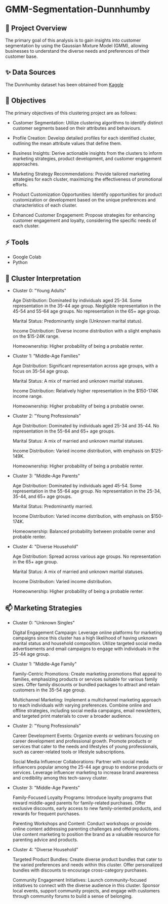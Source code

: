 # GMM-Segmentation-Dunnhumby

## 🎯 Project Overview 

The primary goal of this analysis is to gain insights into customer segmentation by using the Gaussian Mixture Model (GMM), allowing businesses to understand the diverse needs and preferences of their customer base.

## ✨ Data Sources 
The Dunnhumby dataset has been obtained from [Kaggle](https://www.kaggle.com/datasets/frtgnn/dunnhumby-the-complete-journey/data?select=hh_demographic.csv)

## 🌱 Objectives 
The primary objectives of this clustering project are as follows:

- Customer Segmentation: Utilize clustering algorithms to identify distinct customer segments based on their attributes and behaviours.

- Profile Creation: Develop detailed profiles for each identified cluster, outlining the mean attribute values that define them.

- Business Insights: Derive actionable insights from the clusters to inform marketing strategies, product development, and customer engagement approaches.

- Marketing Strategy Recommendations: Provide tailored marketing strategies for each cluster, maximizing the effectiveness of promotional efforts.

- Product Customization Opportunities: Identify opportunities for product customization or development based on the unique preferences and characteristics of each cluster.

- Enhanced Customer Engagement: Propose strategies for enhancing customer engagement and loyalty, considering the specific needs of each cluster.

## ⚡ Tools 
- Google Colab
- Python

## 🔭 Cluster Interpretation
- Cluster 0: "Young Adults"
  
  Age Distribution: Dominated by individuals aged 25-34. Some representation in the 35-44 age group. Negligible representation in the 45-54 and 55-64 age groups. No representation in the 65+ age group.
  
  Marital Status: Predominantly single (Unknown marital status).
  
  Income Distribution: Diverse income distribution with a slight emphasis on the $15-24K range.
  
  Homeownership: Higher probability of being a probable renter.
  
- Cluster 1: "Middle-Age Families"
  
  Age Distribution: Significant representation across age groups, with a focus on 35-54 age group.

  Marital Status: A mix of married and unknown marital statuses.

  Income Distribution: Relatively higher representation in the $150-174K income range.

  Homeownership: Higher probability of being a probable owner.

- Cluster 2: "Young Professionals"

  Age Distribution: Dominated by individuals aged 25-34 and 35-44. No representation in the 55-64 and 65+ age groups.

  Marital Status: A mix of married and unknown marital statuses.

  Income Distribution: Varied income distribution, with emphasis on $125-149K.

  Homeownership: Higher probability of being a probable renter.

- Cluster 3: "Middle-Age Parents"

  Age Distribution: Dominated by individuals aged 45-54. Some representation in the 55-64 age group. No representation in the 25-34, 35-44, and 65+ age groups.

  Marital Status: Predominantly married.

  Income Distribution: Varied income distribution, with emphasis on $150-174K.

  Homeownership: Balanced probability between probable owner and probable renter.

- Cluster 4: "Diverse Household"

  Age Distribution: Spread across various age groups. No representation in the 65+ age group.

  Marital Status: A mix of married and unknown marital statuses.

  Income Distribution: Varied income distribution.

  Homeownership: Higher probability of being a probable renter.

## 📫 Marketing Strategies
- Cluster 0: "Unknown Singles"
  
  Digital Engagement Campaign: Leverage online platforms for marketing campaigns since this cluster has a high likelihood of having unknown marital status and household composition.
  Utilize targeted social media advertisements and email campaigns to engage with individuals in the 25-44 age group.

- Cluster 1: "Middle-Age Family"

  Family-Centric Promotions: Create marketing promotions that appeal to families, emphasizing products or services suitable for various family sizes.
  Offer family discounts or bundled packages to attract and retain customers in the 35-54 age group.

  Multichannel Marketing: Implement a multichannel marketing approach to reach individuals with varying preferences.
  Combine online and offline strategies, including social media campaigns, email newsletters, and targeted print materials to cover a broader audience.

- Cluster 2: "Young Professionals"

  Career Development Events: Organize events or webinars focusing on career development and professional growth.
  Promote products or services that cater to the needs and lifestyles of young professionals, such as career-related tools or lifestyle subscriptions.

  Social Media Influencer Collaborations: Partner with social media influencers popular among the 25-44 age group to endorse products or services.
  Leverage influencer marketing to increase brand awareness and credibility among this tech-savvy cluster.

- Cluster 3: "Middle-Age Parents"

  Family-Focused Loyalty Programs: Introduce loyalty programs that reward middle-aged parents for family-related purchases.
  Offer exclusive discounts, early access to new family-oriented products, and rewards for frequent purchases.
  
  Parenting Workshops and Content: Conduct workshops or provide online content addressing parenting challenges and offering solutions.
  Use content marketing to position the brand as a valuable resource for parenting advice and products.

- Cluster 4: "Diverse Household"

  Targeted Product Bundles: Create diverse product bundles that cater to the varied preferences and needs within this cluster.
  Offer personalized bundles with discounts to encourage cross-category purchases.

  Community Engagement Initiatives: Launch community-focused initiatives to connect with the diverse audience in this cluster.
  Sponsor local events, support community projects, and engage with customers through community forums to build a sense of belonging.
